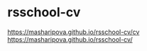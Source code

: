 # rsschool-cv
https://masharipova.github.io/rsschool-cv/cv
https://masharipova.github.io/rsschool-cv/